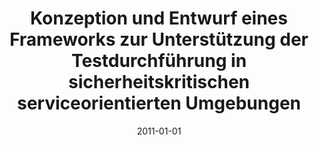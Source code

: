 ---
abstract: ''
authors:
- Thomas Artner
date: '2011-01-01'
featured: false
links:
- name: Publik
  url: https://publik.tuwien.ac.at/showentry.php?ID=206001&lang=1
publication_types:
- '7'
publishDate: '2011-01-01'
title: Konzeption und Entwurf eines Frameworks zur Unterstützung der Testdurchführung
  in sicherheitskritischen serviceorientierten Umgebungen
url_pdf: ''
---